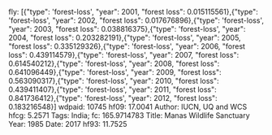 fly: [{"type": 'forest-loss', "year": 2001, "forest loss": 0.015115561},{"type": 'forest-loss', "year": 2002, "forest loss": 0.017676896},{"type": 'forest-loss', "year": 2003, "forest loss": 0.038816375},{"type": 'forest-loss', "year": 2004, "forest loss": 0.203282191},{"type": 'forest-loss', "year": 2005, "forest loss": 0.335129326},{"type": 'forest-loss', "year": 2006, "forest loss": 0.439114579},{"type": 'forest-loss', "year": 2007, "forest loss": 0.614540212},{"type": 'forest-loss', "year": 2008, "forest loss": 0.641096449},{"type": 'forest-loss', "year": 2009, "forest loss": 0.563090317},{"type": 'forest-loss', "year": 2010, "forest loss": 0.439411407},{"type": 'forest-loss', "year": 2011, "forest loss": 0.841736412},{"type": 'forest-loss', "year": 2012, "forest loss": 0.183216548}]
wdpaid: 10745
hf09: 17.0041
Author: IUCN, UQ and WCS
hfcg: 5.2571
Tags: India;
fc: 165.9714783
Title: Manas Wildlife Sanctuary
Year: 1985
Date: 2017
hf93: 11.7525
